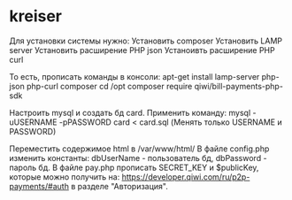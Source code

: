 # kreiser
Для установки системы нужно:
Установить composer
Установить LAMP server
Установить расширение PHP json
Устаноивть расширение PHP curl

То есть, прописать команды в консоли:
apt-get install lamp-server php-json php-curl composer
cd /opt
composer require qiwi/bill-payments-php-sdk

Настроить mysql и создать бд card.
Применить команду: mysql -uUSERNAME -pPASSWORD card < card.sql (Менять только USERNAME и PASSWORD)

Переместить содержимое html в /var/www/html/
В файле config.php изменить константы: dbUserName - пользователь бд, dbPassword - пароль бд.
В файле pay.php прописать SECRET_KEY и $publicKey,
которые можно получить на: https://developer.qiwi.com/ru/p2p-payments/#auth в разделе "Авторизация".
